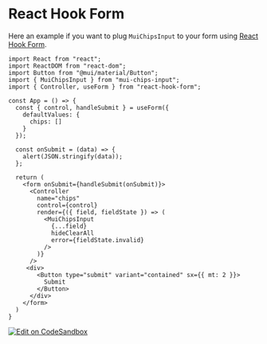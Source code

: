 # React Hook Form

Here an example if you want to plug `MuiChipsInput` to your form using [React Hook Form](https://react-hook-form.com/).

```tsx
import React from "react";
import ReactDOM from "react-dom";
import Button from "@mui/material/Button";
import { MuiChipsInput } from "mui-chips-input";
import { Controller, useForm } from "react-hook-form";

const App = () => {
  const { control, handleSubmit } = useForm({
    defaultValues: {
      chips: []
    }
  });

  const onSubmit = (data) => {
    alert(JSON.stringify(data));
  };

  return (
    <form onSubmit={handleSubmit(onSubmit)}>
      <Controller
        name="chips"
        control={control}
        render={({ field, fieldState }) => (
          <MuiChipsInput
            {...field}
            hideClearAll
            error={fieldState.invalid}
          />
        )}
      />
     <div>
        <Button type="submit" variant="contained" sx={{ mt: 2 }}>
          Submit
        </Button>
      </div>
    </form>
  )
}
```

[![Edit on CodeSandbox](https://codesandbox.io/static/img/play-codesandbox.svg)](https://codesandbox.io/s/react-hook-form-with-mui-tel-input-o530m7?fontsize=14&hidenavigation=1&theme=dark)
